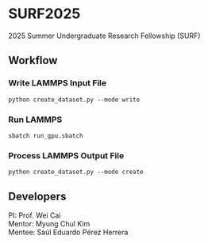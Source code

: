 # SURF2025
2025 Summer Undergraduate Research Fellowship (SURF)



## Workflow
### Write LAMMPS Input File
```
python create_dataset.py --mode write
```

### Run LAMMPS
```
sbatch run_gpu.sbatch
```

### Process LAMMPS Output File
```
python create_dataset.py --mode create
```



## Developers
PI: Prof. Wei Cai  
Mentor: Myung Chul Kim  
Mentee: Saúl Eduardo Pérez Herrera